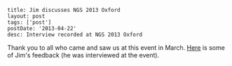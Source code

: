```
title: Jim discusses NGS 2013 Oxford
layout: post
tags: ['post']
postDate: '2013-04-22'
desc: Interview recorded at NGS 2013 Oxford
```

Thank you to all who came and saw us at this event in March. [Here](http://www.youtube.com/watch?v=N1PahAbdQpw)  is some of Jim's feedback (he was interviewed at the event). 


